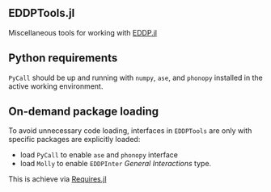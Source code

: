 ## EDDPTools.jl

Miscellaneous tools for working with [EDDP.jl](https://github.com/zhubonan/EDDP.jl)

## Python requirements

`PyCall` should be up and running with `numpy`,  `ase`, and `phonopy` installed in the active working environment.

## On-demand package loading

To avoid unnecessary code loading, interfaces in `EDDPTools` are only with specific packages are explicitly loaded:

- load `PyCall` to enable `ase` and `phonopy` interface
- load `Molly` to enable `EDDPInter` *General Interactions* type.

This is achieve via [Requires.jl](https://github.com/JuliaPackaging/Requires.jl)